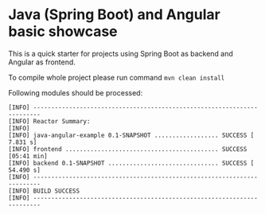 # Java (Spring Boot) and Angular basic showcase

This is a quick starter for projects using Spring Boot as backend and Angular as frontend.

To compile whole project please run command `mvn clean install`

Following modules should be processed:

```
[INFO] ------------------------------------------------------------------------
[INFO] Reactor Summary:
[INFO] 
[INFO] java-angular-example 0.1-SNAPSHOT .................. SUCCESS [  7.831 s]
[INFO] frontend ........................................... SUCCESS [05:41 min]
[INFO] backend 0.1-SNAPSHOT ............................... SUCCESS [ 54.490 s]
[INFO] ------------------------------------------------------------------------
[INFO] BUILD SUCCESS
[INFO] ------------------------------------------------------------------------
```